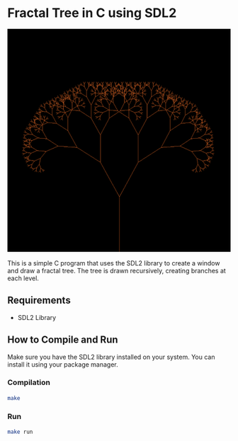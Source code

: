 # Fractal Tree in C using SDL2

![Fractal Tree](fractal_tree.png)


This is a simple C program that uses the SDL2 library to create a window and draw a fractal tree. The tree is drawn recursively, creating branches at each level.

## Requirements
- SDL2 Library

## How to Compile and Run
Make sure you have the SDL2 library installed on your system. You can install it using your package manager.

### Compilation
```bash
make
````

### Run
```bash 
make run
```


